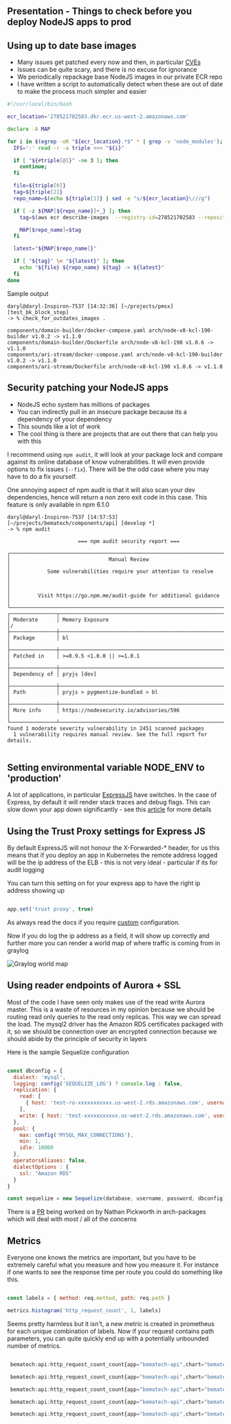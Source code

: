 ## Presentation - Things to check before you deploy NodeJS apps to prod

## Using up to date base images
- Many issues get patched every now and then, in particular [CVEs](https://nodejs.org/en/blog/vulnerability/june-2018-security-releases/)
- Issues can be quite scary, and there is no excuse for ignorance
- We periodically repackage base NodeJS images in our private ECR repo
- I have written a script to automatically detect when these are out of date to make the process much simpler and easier

```bash
#!/usr/local/bin/bash

ecr_location='278521702583.dkr.ecr.us-west-2.amazonaws.com'

declare -A MAP

for i in $(egrep -oR "${ecr_location}.*$" * | grep -v 'node_modules'); do
  IFS=':' read -r -a triple <<< "${i}"

  if [ "${#triple[@]}" -ne 3 ]; then
    continue;
  fi

  file=${triple[0]}
  tag=${triple[2]}
  repo_name=$(echo ${triple[1]} | sed -e "s/${ecr_location}\///g")

  if [ -z ${MAP[${repo_name}]+_} ]; then
    tag=$(aws ecr describe-images  --registry-id=278521702583 --repository-name=$repo_name | jq .imageDetails[].imageTags[] | sort | tail -1 | sed -e 's/"//g')

    MAP[$repo_name]=$tag
  fi

  latest="${MAP[$repo_name]}"

  if [ "${tag}" \< "${latest}" ]; then
    echo "${file} ${repo_name} ${tag} -> ${latest}"
  fi
done

```

Sample output

```
daryl@daryl-Inspiron-7537 [14:32:36] [~/projects/pmsx] [test_bk_block_step]
-> % check_for_outdates_images .  

components/domain-builder/docker-compose.yaml arch/node-v8-kcl-190-builder v1.0.2 -> v1.1.0
components/domain-builder/Dockerfile arch/node-v8-kcl-190 v1.0.6 -> v1.1.0
components/ari-stream/docker-compose.yaml arch/node-v8-kcl-190-builder v1.0.2 -> v1.1.0
components/ari-stream/Dockerfile arch/node-v8-kcl-190 v1.0.6 -> v1.1.0

```

## Security patching your NodeJS apps

- NodeJS echo system has millions of packages
- You can indirectly pull in an insecure package because its a dependency of your dependency
- This sounds like a lot of work
- The cool thing is there are projects that are out there that can help you with this

I recommend using `npm audit`, it will look at your package lock and compare against its online database
of know vulnerabilities. It will even provide options to fix issues (```--fix```). There will be the odd case where you may
have to do a fix yourself.

One annoying aspect of npm audit is that it will also scan your dev dependencies, hence will return a non zero exit code in this case.
This feature is only available in npm 6.1.0


```
daryl@daryl-Inspiron-7537 [14:57:53] [~/projects/bematech/components/api] [develop *]
-> % npm audit            
                                                                                
                       === npm audit security report ===                        
                                                                                
┌──────────────────────────────────────────────────────────────────────────────┐
│                                Manual Review                                 │
│            Some vulnerabilities require your attention to resolve            │
│                                                                              │
│         Visit https://go.npm.me/audit-guide for additional guidance          │
└──────────────────────────────────────────────────────────────────────────────┘
┌───────────────┬──────────────────────────────────────────────────────────────┐
│ Moderate      │ Memory Exposure                                              │/
├───────────────┼──────────────────────────────────────────────────────────────┤
│ Package       │ bl                                                           │
├───────────────┼──────────────────────────────────────────────────────────────┤
│ Patched in    │ >=0.9.5 <1.0.0 || >=1.0.1                                    │
├───────────────┼──────────────────────────────────────────────────────────────┤
│ Dependency of │ pryjs [dev]                                                  │
├───────────────┼──────────────────────────────────────────────────────────────┤
│ Path          │ pryjs > pygmentize-bundled > bl                              │
├───────────────┼──────────────────────────────────────────────────────────────┤
│ More info     │ https://nodesecurity.io/advisories/596                       │
└───────────────┴──────────────────────────────────────────────────────────────┘
found 1 moderate severity vulnerability in 2451 scanned packages
  1 vulnerability requires manual review. See the full report for details.


```

## Setting environmental variable NODE_ENV to 'production'

A lot of applications, in particular [ExpressJS](https://expressjs.com/) have switches. In the case of Express, by default it
will render stack traces and debug flags. This can slow down your app down significantly - see this [article](https://www.dynatrace.com/news/blog/the-drastic-effects-of-omitting-node_env-in-your-express-js-applications/)
for more details


## Using the Trust Proxy settings for Express JS

By default ExpressJS will not honour the X-Forwarded-* header, for us this means that
if you deploy an app in Kubernetes the remote address logged will be the ip address of the
ELB - this is not very ideal - particular if its for audit logging

You can turn this setting on for your express app to have the right ip address showing up

```javascript

app.set('trust proxy', true)

```

As always read the docs if you require [custom](https://expressjs.com/en/guide/behind-proxies.html) configuration.

Now if you do log the ip address as a field, it will show up correctly and further more you can render a world map of where traffic is coming from in graylog

![Graylog world map](http://docs.graylog.org/en/2.4/_images/geolocation_8.png)


## Using reader endpoints of Aurora + SSL

Most of the code I have seen only makes use of the read write Aurora master.
This is a waste of resources in my opinion because we should be routing read only queries
to the read only replicas. This way we can spread the load. The mysql2 driver has the Amazon RDS certificates packaged with it, so we should be connection over an encrypted
connection because we should abide by the principle of security in layers

Here is the sample Sequelize configuration

```javascript

const dbconfig = {
  dialect: 'mysql',
  logging: config('SEQUELIZE_LOG') ? console.log : false,
  replication: {
    read: [
      { host: 'test-ro-xxxxxxxxxxx.us-west-2.rds.amazonaws.com', username: 'app', password: '******' }
    ],
    write: { host: 'test-xxxxxxxxxxx.us-west-2.rds.amazonaws.com', username: 'app', password: '******' }
  },
  pool: {
    max: config('MYSQL_MAX_CONNECTIONS'),
    min: 1,
    idle: 10000
  },
  operatorsAliases: false,
  dialectOptions : {
    ssl: "Amazon RDS"
  }
}

const sequelize = new Sequelize(database, username, password, dbconfig)

```

There is a [PR](https://github.com/siteminder-au/arch-packages/pull/7/files) being worked on by Nathan Pickworth in arch-packages which will deal with most / all of the concerns


## Metrics

Everyone one knows the metrics are important, but you have to be extremely careful what you measure and how you measure it.
For instance if one wants to see the response time per route you could do something like this.

```javascript

const labels = { method: req.method, path: req.path }

metrics.histogram('http_request_count', 1, labels)

```

Seems pretty harmless but it isn't, a new metric is created in prometheus for each unique combination of labels.
Now if your request contains path parameters, you can quite quickly end up with a potentially unbounded number of metrics.

```javascript

 bematech:api:http_request_count_count{app="bematech-api",chart="bematech-api",component="api",instance="100.98.220.32:3000",job="kubernetes-pods",kubernetes_namespace="bematech-develop",kubernetes_pod_name="bematech-api-df67fc977-8pdkb",method="POST",networkpolicy_siteminder_io_permit_rds="yes",path="/reservations",pod_template_hash="892397533",release="bematech-develop-bematech-api",system="bematech"}

 bematech:api:http_request_count_count{app="bematech-api",chart="bematech-api",component="api",instance="100.98.220.32:3000",job="kubernetes-pods",kubernetes_namespace="bematech-develop",kubernetes_pod_name="bematech-api-df67fc977-8pdkb",method="GET",networkpolicy_siteminder_io_permit_rds="yes",path="/reservations/TRS-45431-1/events/2018-04-06T15:07:18+00:00/document",pod_template_hash="892397533",release="bematech-develop-bematech-api",system="bematech"}

 bematech:api:http_request_count_count{app="bematech-api",chart="bematech-api",component="api",instance="100.98.220.32:3000",job="kubernetes-pods",kubernetes_namespace="bematech-develop",kubernetes_pod_name="bematech-api-df67fc977-8pdkb",method="GET",networkpolicy_siteminder_io_permit_rds="yes",path="/reservations/EXP-32484-1/events/2018-04-06T15:12:51+00:00/document",pod_template_hash="892397533",release="bematech-develop-bematech-api",system="bematech"}

 bematech:api:http_request_count_count{app="bematech-api",chart="bematech-api",component="api",instance="100.98.220.32:3000",job="kubernetes-pods",kubernetes_namespace="bematech-develop",kubernetes_pod_name="bematech-api-df67fc977-8pdkb",method="GET",networkpolicy_siteminder_io_permit_rds="yes",path="/reservations/BDC-86757-2/events/2018-04-06T15:02:18+00:00/document",pod_template_hash="892397533",release="bematech-develop-bematech-api",system="bematech"}

 bematech:api:http_request_count_count{app="bematech-api",chart="bematech-api",component="api",instance="100.98.220.32:3000",job="kubernetes-pods",kubernetes_namespace="bematech-develop",kubernetes_pod_name="bematech-api-df67fc977-8pdkb",method="GET",networkpolicy_siteminder_io_permit_rds="yes",path="/reservations/BDC-86757-1/events/2018-04-06T15:02:18+00:00/document",pod_template_hash="892397533",release="bematech-develop-bematech-api",system="bematech"}

```
